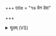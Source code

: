 +++
title = "१७ येन देवा"

+++
<details><summary>मूलम् (VS)</summary>

येन॑ दे॒वा असु॑रा॒न्प्राणु॑दन्त॒ येनेन्द्रो॒ दस्यू॑नध॒मं तमो॑ नि॒नाय॑। तेन॒ त्वं का॑म॒ मम॒ ये स॒पत्ना॒स्तान॒स्माल्लो॒कात्प्र णु॑दस्व दू॒रम् ॥
</details>
